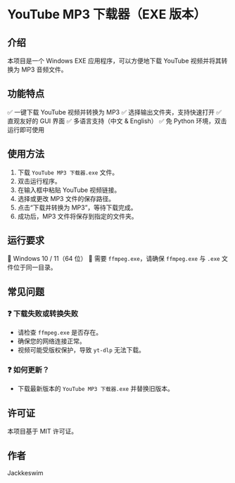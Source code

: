 # YouTube MP3 下载器（EXE 版本）

## 介绍
本项目是一个 Windows EXE 应用程序，可以方便地下载 YouTube 视频并将其转换为 MP3 音频文件。

## 功能特点
✅ 一键下载 YouTube 视频并转换为 MP3
✅ 选择输出文件夹，支持快速打开
✅ 直观友好的 GUI 界面
✅ 多语言支持（中文 & English）
✅ 免 Python 环境，双击运行即可使用

## 使用方法
1. 下载 `YouTube MP3 下载器.exe` 文件。
2. 双击运行程序。
3. 在输入框中粘贴 YouTube 视频链接。
4. 选择或更改 MP3 文件的保存路径。
5. 点击“下载并转换为 MP3”，等待下载完成。
6. 成功后，MP3 文件将保存到指定的文件夹。

## 运行要求
🔹 Windows 10 / 11（64 位）
🔹 需要 `ffmpeg.exe`，请确保 `ffmpeg.exe` 与 `.exe` 文件位于同一目录。

## 常见问题
### ❓ 下载失败或转换失败
- 请检查 `ffmpeg.exe` 是否存在。
- 确保您的网络连接正常。
- 视频可能受版权保护，导致 `yt-dlp` 无法下载。

### ❓ 如何更新？
- 下载最新版本的 `YouTube MP3 下载器.exe` 并替换旧版本。

## 许可证
本项目基于 MIT 许可证。

## 作者
Jackkeswim

